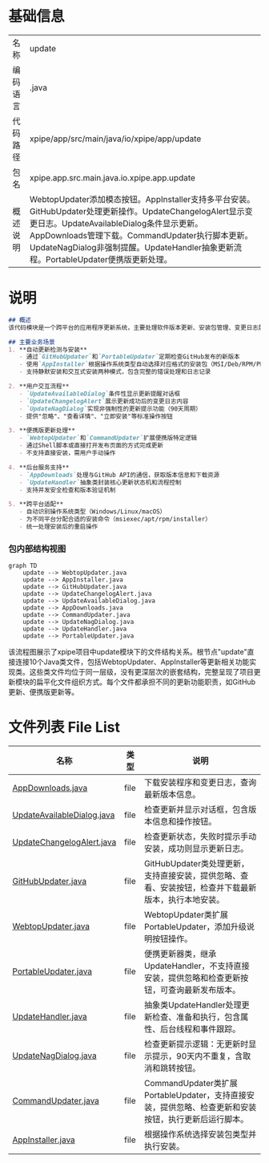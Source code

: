 # 基础信息

|      |      |
|------|------|
| 名称 | update |
| 编码语言 | .java |
| 代码路径 | xpipe/app/src/main/java/io/xpipe/app/update |
| 包名 | xpipe.app.src.main.java.io.xpipe.app.update |
| 概述说明 | WebtopUpdater添加模态按钮。AppInstaller支持多平台安装。GitHubUpdater处理更新操作。UpdateChangelogAlert显示变更日志。UpdateAvailableDialog条件显示更新。AppDownloads管理下载。CommandUpdater执行脚本更新。UpdateNagDialog非强制提醒。UpdateHandler抽象更新流程。PortableUpdater便携版更新处理。 |

# 说明

```markdown
## 概述
该代码模块是一个跨平台的应用程序更新系统，主要处理软件版本更新、安装包管理、变更日志展示等核心功能。模块采用分层设计，包含基础抽象类、具体平台实现类以及用户交互组件，支持Windows、Linux和macOS三大操作系统。系统通过GitHub作为更新源，提供自动检测新版本、下载安装包、执行静默安装、展示更新内容等完整更新流程，同时兼顾便携版和安装版两种部署方式的更新需求。

## 主要业务场景
1. **自动更新检测与安装**
   - 通过`GitHubUpdater`和`PortableUpdater`定期检查GitHub发布的新版本
   - 使用`AppInstaller`根据操作系统类型自动选择对应格式的安装包（MSI/Deb/RPM/PKG）
   - 支持静默安装和交互式安装两种模式，包含完整的错误处理和日志记录

2. **用户交互流程**
   - `UpdateAvailableDialog`条件性显示更新提醒对话框
   - `UpdateChangelogAlert`展示更新成功后的变更日志内容
   - `UpdateNagDialog`实现非强制性的更新提示功能（90天周期）
   - 提供"忽略"、"查看详情"、"立即安装"等标准操作按钮

3. **便携版更新处理**
   - `WebtopUpdater`和`CommandUpdater`扩展便携版特定逻辑
   - 通过Shell脚本或直接打开发布页面的方式完成更新
   - 不支持直接安装，需用户手动操作

4. **后台服务支持**
   - `AppDownloads`处理与GitHub API的通信，获取版本信息和下载资源
   - `UpdateHandler`抽象类封装核心更新状态机和流程控制
   - 支持并发安全检查和版本验证机制

5. **跨平台适配**
   - 自动识别操作系统类型（Windows/Linux/macOS）
   - 为不同平台分配合适的安装命令（msiexec/apt/rpm/installer）
   - 统一处理安装后的重启操作
```


### 包内部结构视图

```mermaid
graph TD
    update --> WebtopUpdater.java
    update --> AppInstaller.java
    update --> GitHubUpdater.java
    update --> UpdateChangelogAlert.java
    update --> UpdateAvailableDialog.java
    update --> AppDownloads.java
    update --> CommandUpdater.java
    update --> UpdateNagDialog.java
    update --> UpdateHandler.java
    update --> PortableUpdater.java
```

该流程图展示了xpipe项目中update模块下的文件结构关系。根节点"update"直接连接10个Java类文件，包括WebtopUpdater、AppInstaller等更新相关功能实现类。这些类文件均位于同一层级，没有更深层次的嵌套结构，完整呈现了项目更新模块的扁平化文件组织方式。每个文件都承担不同的更新功能职责，如GitHub更新、便携版更新等。

# 文件列表 File List

| 名称   | 类型  | 说明 |
|-------|------|-------------|
| [AppDownloads.java](AppDownloads.md) | file | 下载安装程序和变更日志，查询最新版本信息。 |
| [UpdateAvailableDialog.java](UpdateAvailableDialog.md) | file | 检查更新并显示对话框，包含版本信息和操作按钮。 |
| [UpdateChangelogAlert.java](UpdateChangelogAlert.md) | file | 检查更新状态，失败时提示手动安装，成功则显示更新日志。 |
| [GitHubUpdater.java](GitHubUpdater.md) | file | GitHubUpdater类处理更新，支持直接安装，提供忽略、查看、安装按钮，检查并下载最新版本，执行本地安装。 |
| [WebtopUpdater.java](WebtopUpdater.md) | file | WebtopUpdater类扩展PortableUpdater，添加升级说明按钮操作。 |
| [PortableUpdater.java](PortableUpdater.md) | file | 便携更新器类，继承UpdateHandler，不支持直接安装，提供忽略和检查更新按钮，可查询最新发布版本。 |
| [UpdateHandler.java](UpdateHandler.md) | file | 抽象类UpdateHandler处理更新检查、准备和执行，包含属性、后台线程和事件跟踪。 |
| [UpdateNagDialog.java](UpdateNagDialog.md) | file | 检查更新提示逻辑：无更新时显示提示，90天内不重复，含取消和跳转按钮。 |
| [CommandUpdater.java](CommandUpdater.md) | file | CommandUpdater类扩展PortableUpdater，支持直接安装，提供忽略、检查更新和安装按钮，执行更新后运行脚本。 |
| [AppInstaller.java](AppInstaller.md) | file | 根据操作系统选择安装包类型并执行安装。 |


